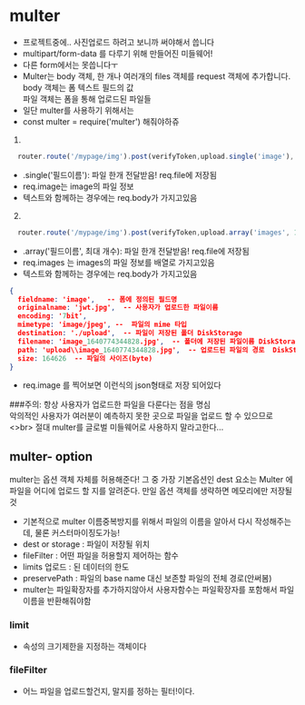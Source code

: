 # multer
  - 프로젝트중에.. 사진업로드 하려고 보니까 써야해서 씁니다
  - multipart/form-data 를 다루기 위해 만들어진 미들웨어!
  - 다른 form에서는 못씁니다ㅜ
  - Multer는 body 객체, 한 개나 여러개의 files 객체를 request 객체에 추가합니다.<br> 
    body 객체는 폼 텍스트 필드의 값<br>
    파일 객체는 폼을 통해 업로드된 파일들
  - 일단 multer를 사용하기 위해서는
  - const multer  = require('multer') 해줘야하쥬

1. 
````js
  router.route('/mypage/img').post(verifyToken,upload.single('image'), (req, res) => {
````
  - .single('필드이름'): 파일 한개 전달받음! req.file에 저장됨
  - req.image는 image의 파일 정보
  - 텍스트와 함께하는 경우에는 req.body가 가지고있음

2. 
````js
  router.route('/mypage/img').post(verifyToken,upload.array('images', 12),(req, res)=>{
````
   - .array('필드이름', 최대 개수): 파일 한개 전달받음! req.file에 저장됨
   - req.images 는 images의 파일 정보를 배열로 가지고있음
   - 텍스트와 함께하는 경우에는 req.body가 가지고있음
````json
{
  fieldname: 'image',   -- 폼에 정의된 필드명
  originalname: 'jwt.jpg',  -- 사용자가 업로드한 파일이름
  encoding: '7bit', 
  mimetype: 'image/jpeg', --  파일의 mime 타입
  destination: './upload',  -- 파일이 저장된 폴더 DiskStorage
  filename: 'image_1640774344828.jpg',  -- 폴더에 저장된 파일이름 DiskStorage
  path: 'upload\\image_1640774344828.jpg',  -- 업로드된 파일의 경로  DiskStorage
  size: 164626  -- 파일의 사이즈(byte)
}
````
  - req.image 를 찍어보면 이런식의 json형태로 저장 되어있다

###주의: 항상 사용자가 업로드한 파일을 다룬다는 점을 명심<br>
         악의적인 사용자가 여러분이 예측하지 못한 곳으로 파일을 업로드 할 수 있으므로<>br>
         절대 multer를 글로벌 미들웨어로 사용하지 말라고한다...

## multer- option
  multer는 옵션 객체 자체를 허용해준다! 그 중 가장 기본옵션인 dest 요소는 Multer 에 파일을 어디에 업로드 할 지를 알려준다.
  만일 옵션 객체를 생략하면 메모리에만 저장될것
  - 기본적으로 multer 이름중복방지를 위해서 파일의 이름을 알아서 다시 작성해주는데, 물론 커스터마이징도가능!
  -  dest or storage	: 파일이 저장될 위치
  -  fileFilter :	어떤 파일을 허용할지 제어하는 함수
  -  limits	업로드 :  된 데이터의 한도
  -  preservePath : 파일의 base name 대신 보존할 파일의 전체 경로(안써봄)
  -  multer는 파일확장자를 추가하지않아서 사용자함수는 파일확장자를 포함해서 파일이름을 반환해줘야함

### limit
  - 속성의 크기제한을 지정하는 객체이다 
### fileFilter
  - 어느 파일을 업로드할건지, 말지를 정하는 필터!이다.





















